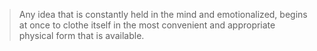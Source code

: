 > Any idea that is constantly held in the mind and emotionalized, begins at once to clothe itself in the most convenient and appropriate physical form that is available.<br>
